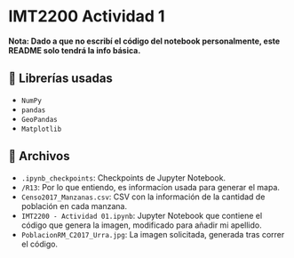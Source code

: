 # IMT2200 Actividad 1
**Nota: Dado a que no escribí el código del notebook personalmente, este README solo tendrá la info básica.**

## 🧰 Librerías usadas
- `NumPy`
- `pandas`
- `GeoPandas`
- `Matplotlib`

## 📁 Archivos
- `.ipynb_checkpoints`: Checkpoints de Jupyter Notebook.
- `/R13`: Por lo que entiendo, es informacíon usada para generar el mapa.
- `Censo2017_Manzanas.csv`: CSV con la información de la cantidad de población en cada manzana.
- `IMT2200 - Actividad 01.ipynb`: Jupyter Notebook que contiene el código que genera la imagen, modificado para añadir mi apellido.
- `PoblacionRM_C2017_Urra.jpg`: La imagen solicitada, generada tras correr el código.